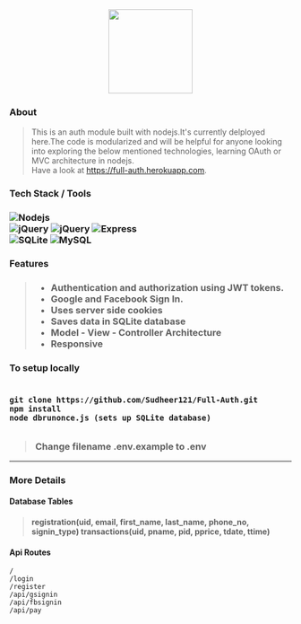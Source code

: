 <h2>  <h2>
  
<div align="center">
<img src="https://i.imgur.com/Ves9CKQ.png" width="150" height="150"/>
</div>

<h3> About </h3> 

  > This is an auth module built with nodejs.It's currently delployed here.The code is modularized and will be helpful for anyone looking into exploring the below mentioned technologies, learning OAuth or MVC architecture in nodejs.  
  > Have a look at https://full-auth.herokuapp.com.
  
<h3> Tech Stack / Tools <h3>
  <img alt="Nodejs" src="https://img.shields.io/badge/Nodejs-brigthgreen?style=plastic&logo=Node.js" />
  <br>
  <img alt="jQuery" src="https://img.shields.io/badge/jQuery-orange?style=plastic&logo=jQuery" />
  <img alt="jQuery" src="https://img.shields.io/badge/Ejs-orange?style=plastic" />
  <img alt="Express" src="https://img.shields.io/badge/Express-orange?style=plastic" />
  <br>
  <img alt="SQLite" src="https://img.shields.io/badge/SQLite-grey?style=plastic&logo=SQLite" />
  <img alt="MySQL" src="https://img.shields.io/badge/MySQL-grey?style=plastic&logo=MySQL" />
  
<h3> Features <h3>

> <ul> 
> <li> Authentication and authorization using JWT tokens. </li> 
> <li> Google and Facebook Sign In. </li>
> <li> Uses server side cookies </li>
> <li> Saves data in SQLite database </li> 
> <li> Model - View - Controller Architecture </li> 
> <li> Responsive </li>
> </ul>

<h3> To setup locally <h3>
  
```

git clone https://github.com/Sudheer121/Full-Auth.git
npm install 
node dbrunonce.js (sets up SQLite database)
  
```
> Change filename .env.example to .env 
<hr> 

<h3> More Details </h3> 

<h4> Database Tables <h4> 
  
> registration(uid, email, first_name, last_name, phone_no, signin_type)
> transactions(uid, pname, pid, pprice, tdate, ttime)
  
<h4> Api Routes </h4> 
 
 ```
 / 
 /login
 /register
 /api/gsignin
 /api/fbsignin
 /api/pay
 
 ```
